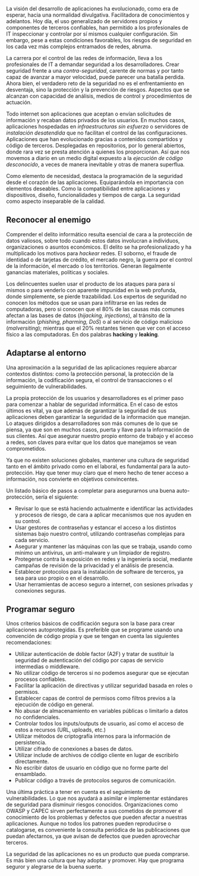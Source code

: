 La visión del desarrollo de aplicaciones ha evolucionado, como era de esperar, hacia una normalidad divulgativa. Facilitadora de conocimientos y adelantos. Hoy día, el uso generalizado de servidores propios y componentes de terceros confiables, han permitido a los profesionales de IT inspeccionar y controlar por sí mismos cualquier configuración. Sin embargo, pese a estas condiciones favorables, los riesgos de seguridad en los cada vez más complejos entramados de redes, abruma.

La carrera por el control de las redes de información, lleva a los profesionales de IT a demandar seguridad a los desarrolladores. Crear seguridad frente a una _contra-seguridad_, carente de normas y por tanto capaz de avanzar a mayor velocidad, puede parecer una batalla perdida. Ahora bien, el verdadero reto de la seguridad no es el enfrentamiento en desventaja, sino la protección y la prevención de riesgos. Aspectos que se alcanzan con capacidad de análisis, medios de control y procedimientos de actuación. 

Todo internet son aplicaciones que aceptan o envían solicitudes de información y recaban datos privados de los usuarios. En muchos casos, aplicaciones hospedadas en _infraestructuras sin esfuerzo_ o servidores de _instalación desatendida_ que no facilitan el control de las configuraciones. Aplicaciones que han evolucionado gracias a contenidos compartidos y código de terceros.  Desplegadas en repositorios, por lo general abiertos, donde rara vez se presta atención a quienes los proporcionan. Así que nos movemos a diario en un medio digital expuesto a la _ejecución de código desconocido_, a veces de manera inevitable y otras de manera superflua.

Como elemento de necesidad, destaca la programación de la seguridad desde el corazón de las aplicaciones. Equiparándola en importancia con elementos deseables. Como la compatibilidad entre aplicaciones y dispositivos, diseño, funcionalidades y tiempos de carga. La seguridad como aspecto inseparable de la calidad.

## Reconocer al enemigo

Comprender el delito informático resulta esencial de cara a la protección de datos valiosos, sobre todo cuando estos datos involucran a individuos, organizaciones o asuntos económicos. El delito se ha profesionalizado y ha multiplicado los motivos para _hackear_ redes. El soborno, el fraude de identidad o de tarjetas de crédito, el mercado negro, la guerra por el control de la información, el mercado o los territorios. Generan ilegalmente ganancias materiales, políticas y sociales.

Los delincuentes suelen usar el producto de los ataques para para sí mismos o  para venderlo con aparente impunidad en la web profunda, donde simplemente, se pierde trazabilidad. Los expertos de seguridad no conocen los métodos que se usan para infiltrarse en las redes de computadoras, pero si conocen que el 80% de las causas más comunes afectan a las bases de datos (_hijacking, injections_), al tránsito de la información (_phishing, pharming, DoS_) o al servicio de código malicioso (_malversiting_); mientras que el 20% restantes tienen que ver con el acceso físico a las computadoras. En dos palabras **hacking** y **leaking**.

## Adaptarse al entorno

Una aproximación a la seguridad de las aplicaciones requiere abarcar contextos distintos: como la protección personal, la protección de la información, la codificación segura, el control de transacciones o el seguimiento de vulnerabilidades. 

La propia protección de los usuarios y desarrolladores es el primer paso para comenzar a hablar de seguridad informática. En el caso de estos últimos es vital, ya que además de garantizar la seguridad de sus aplicaciones deben garantizar la seguridad de la información que manejan. Lo ataques dirigidos a desarrolladores son más comunes de lo que se piensa, ya que son en muchos casos, puerta y llave para la información de sus clientes. Así que asegurar nuestro propio entorno de trabajo y el acceso a redes, son claves para evitar que los datos que manejamos se vean comprometidos. 

Ya que no existen soluciones globales, mantener una cultura de seguridad tanto en el ámbito privado como en el laboral, es fundamental para la auto-protección. Hay que tener muy claro que el mero hecho de tener acceso a información, nos convierte en objetivos convincentes.

Un listado básico de pasos a completar para asegurarnos una buena auto-protección, sería el siguiente:

*	Revisar lo que se está haciendo actualmente e identificar las actividades y procesos de riesgo, de cara a aplicar mecanismos que nos ayuden en su control.
*	Usar gestores de contraseñas y estancar el acceso a los distintos sistemas bajo nuestro control, utilizando contraseñas complejas para cada servicio.
*	Asegurar y mantener las máquinas con las que se trabaja, usando como mínimo un antivirus, un anti-malware y un limpiador de registro.
*	Protegerse contra la exposición en redes y la ingeniería social, mediante campañas de revisión de la privacidad y el análisis de presencia.
*	Establecer protocolos para la instalación de software de terceros, ya sea para uso propio o en el desarrollo. 
*	Usar herramientas de acceso seguro a internet, con sesiones privadas y conexiones seguras.

## Programar seguro

Unos criterios básicos de codificación segura son la base para crear aplicaciones autoprotegidas. Es preferible que se programe usando una convención de código propia y que se tengan en cuenta las siguientes recomendaciones:

*	Utilizar autenticación de doble factor (A2F) y tratar de sustituir la seguridad de autenticación del código por capas de servicio intermedias o middleware.
*	No utilizar código de terceros si no podemos asegurar que se ejecutan procesos confiables.
*	Facilitar la aplicación de directivas y utilizar seguridad basada en roles o permisos.
*	Establecer capas de control de permisos como filtros previos a la ejecución de código en general.
*	No abusar de almacenamiento en variables públicas o limitarlo a datos no confidenciales.
*	Controlar todos los inputs/outputs de usuario, así como el acceso de estos a recursos (URL, uploads, etc.)
*	Utilizar métodos de criptografía internos para la información de persistencia.
*	Utilizar cifrado de conexiones a bases de datos.
*	Utilizar include de archivos de código cliente en lugar de escribirlo directamente.
*	No escribir datos de usuario en código que no forme parte del ensamblado.
*	Publicar código a través de protocolos seguros de comunicación.

Una última práctica a tener en cuenta es el seguimiento de vulnerabilidades. Lo que nos ayudará a asimilar e implementar estándares de seguridad para disminuir riesgos conocidos. Organizaciones como OWASP y CAPEC sirven perfectamente a sus cometidos de promover el conocimiento de los problemas y defectos que pueden afectar a nuestras aplicaciones. Aunque no todos los patrones pueden reproducirse o catalogarse, es conveniente la consulta periódica de las publicaciones que puedan afectarnos, ya que avisan de defectos que pueden aprovechar terceros. 

La seguridad de las aplicaciones no es un producto que pueda comprarse. Es más bien una cultura que hay adoptar y promover. Hay que programa seguror y alegrarse de la buena suerte.


